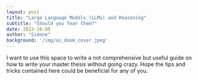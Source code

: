 ```yaml
---
layout: post
title: "Large Language Models (LLMs) and Reasoning"
subtitle: "Should you fear them?"
date: 2023-10-08
author: "Simone"
background: '/img/ai_doom_cover.jpeg'
---
```


I want to use this space to write a not comprehensive but useful guide on how to write your master thesis without going crazy. Hope the tips and tricks contained here could be beneficial for any of you.